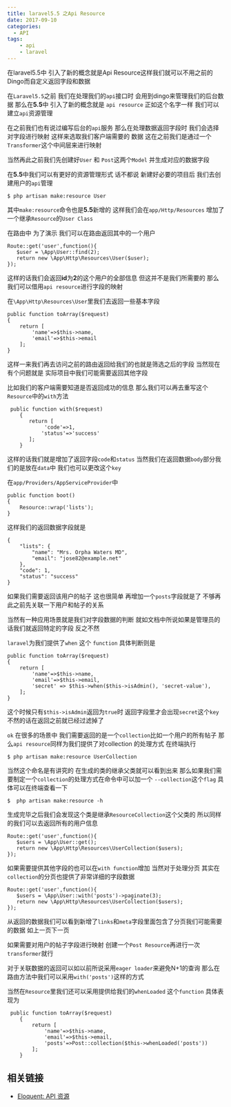 ```yaml
---
title: laravel5.5 之Api Resource
date: 2017-09-10
categories:
  - API
tags:
    - api
    - laravel
---
```

在laravel5.5中 引入了新的概念就是Api Resource这样我们就可以不用之前的Dingo而自定义返回字段和数据

在`Laravel5.5`之前  我们在处理我们的`api`接口时 会用到dingo来管理我们的后台数据  那么在**5.5**中 引入了新的概念就是
`api resource` 正如这个名字一样  我们可以建立`api`资源管理 

在之前我们也有说过编写后台的`api`服务  那么在处理数据返回字段时   我们会选择对字段进行映射 这样来选取我们客户端需要的
数据  这在之前我们是通过一个`Transformer`这个中间层来进行映射

当然再此之前我们先创建好`User` 和 `Post`这两个`Model`  并生成对应的数据字段

在**5.5**中我们可以有更好的资源管理形式  话不都说  新建好必要的项目后 我们去创建用户的`api`管理

```shell
$ php artisan make:resource User
```
其中`make:resource`命令也是**5.5**新增的  这样我们会在`app/Http/Resources` 增加了一个继承`Resource`的`User Class`

在路由中  为了演示  我们可以在路由返回其中的一个用户
```php?start_inline=1
Route::get('user',function(){
   $user = \App\User::find(2);
   return new \App\Http\Resources\User($user);
});
```
这样的话我们会返回**id**为**2**的这个用户的全部信息  但这并不是我们所需要的  那么我们可以借用`api resource`进行字段的映射

在`\App\Http\Resources\User`里我们去返回一些基本字段
```php?start_inline=1
public function toArray($request)
{
    return [
        'name'=>$this->name,
        'email'=>$this->email
    ];
}
```
这样一来我们再去访问之前的路由返回给我们的也就是筛选之后的字段  当然现在有个问题就是  实际项目中我们可能需要返回其他字段

比如我们的客户端需要知道是否返回成功的信息  那么我们可以再去重写这个`Resource`中的`with`方法
```php?start_inline=1
 public function with($request)
    {
       return [
            'code'=>1,
           'status'=>'success'
       ];
    }
```
这样的话我们就是增加了返回字段`code`和`status`  当然我们在返回数据`body`部分我们的是放在`data`中  我们也可以更改这个`key`

在`app/Providers/AppServiceProvider`中
```php?start_inline=1
public function boot()
{
    Resource::wrap('lists');
}
```
这样我们的返回数据字段就是
```php?start_inline=1
{
    "lists": {
        "name": "Mrs. Orpha Waters MD",
        "email": "jose82@example.net"
    },
    "code": 1,
    "status": "success"
}
```

如果我们需要返回该用户的帖子  这也很简单 再增加一个`posts`字段就是了 不够再此之前先关联一下用户和帖子的关系

当然有一种应用场景就是我们对字段数据的判断  就如文档中所说如果是管理员的话我们就返回特定的字段  反之不然

`laravel`为我们提供了`when` 这个 `function`  具体判断则是
```php?start_inline=1
public function toArray($request)
{
    return [
        'name'=>$this->name,
        'email'=>$this->email,
        'secret' => $this->when($this->isAdmin(), 'secret-value'),
    ];
}
```
这个时候只有`$this->isAdmin`返回为`true`时  返回字段里才会出现`secret`这个`key`  不然的话在返回之前就已经过滤掉了

`ok` 在很多的场景中  我们需要返回的是一个`collection`比如一个用户的所有帖子  那么`api resource`同样为我们提供了对collection
的处理方式  在终端执行
```shell
$ php artisan make:resource UserCollection
```
当然这个命名是有讲究的  在生成的类的继承父类就可以看到出来   那么如果我们需要制定一个`collection`的处理方式在命令中可以加一个
`--collection`这个`flag`  具体可以在终端查看一下
```shell
$  php artisan make:resource -h
```
生成完毕之后我们会发现这个类是继承`ResourceCollection`这个父类的  所以同样的我们可以去返回所有的用户信息
```php?start_inline
Route::get('user',function(){
   $users = \App\User::get();
   return new \App\Http\Resources\UserCollection($users);
});
```

如果需要提供其他字段的也可以在`with function`增加  当然对于处理分页  其实在`collection`的分页也提供了非常详细的字段数据
```php?start_inline=1
Route::get('user',function(){
   $users = \App\User::with('posts')->paginate(3);
   return new \App\Http\Resources\UserCollection($users);
});
```
从返回的数据我们可以看到新增了`links`和`meta`字段里面包含了分页我们可能需要的数据 如上一页下一页

如果需要对用户的帖子字段进行映射  创建一个`Post Resource`再进行一次`transformer`就行

对于关联数据的返回可以如以前所说采用`eager loader`来避免N+1的查询  那么在路由方法中我们可以采用`with('posts')`这样的方式

当然在`Resource`里我们还可以采用提供给我们的`whenLoaded` 这个`function`  具体表现为
```php?start_inline=1
 public function toArray($request)
    {
        return [
            'name'=>$this->name,
            'email'=>$this->email,
            'posts'=>Post::collection($this->whenLoaded('posts'))
        ];
    }
```



## 相关链接

- [Eloquent: API 资源](https://d.laravel-china.org/docs/5.5/eloquent-resources)

